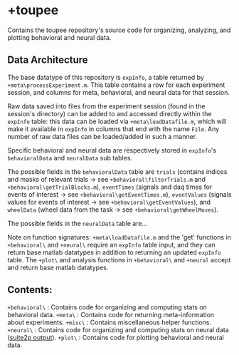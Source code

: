 # +toupee

Contains the toupee repository's source code for organizing, analyzing, and plotting behavioral and neural data.

## Data Architecture

The base datatype of this repository is `expInfo`, a table returned by `+meta\processExperiment.m`. This table contains a row for each experiment session, and columns for meta, behavioral, and neural data for that session. 

Raw data saved into files from the experiment session (found in the session's directory) can be added to and accessed directly within the `expInfo` table: this data can be loaded via `+meta\loadDatafile.m`, which will make it available in `expInfo` in columns that end with the name `File`. Any number of raw data files can be loaded/added in such a manner.

Specific behavioral and neural data are respectively stored in `expInfo`'s `behavioralData` and `neuralData` sub tables. 

The possible fields in the `behavioralData` table are `trials` (contains indices and masks of relevant trials -> see `+behavioral\filterTrials.m` and `+behavioral\getTrialBlocks.m`), `eventTimes` (signals and daq times for events of interest -> see `+behavioral\getEventTimes.m`), `eventValues` (signals values for events of interest -> see `+behavioral\getEventValues`), and `wheelData` (wheel data from the task -> see `+behavioral\getWheelMoves`). 

The possible fields in the `neuralData` table are... 

Note on function signatures: `+meta\loadDatafile.m` and the 'get' functions in `+behavioral\` and `+neural\` require an `expInfo` table input, and they can return base matlab datatypes in addition to returning an updated `expInfo` table. The `+plot\` and analysis functions  in `+behavioral\` and `+neural` accept and return base matlab datatypes.

## Contents:

`+behavioral\` : Contains code for organizing and computing stats on behavioral data.
`+meta\` : Contains code for returning meta-information about experiments.
`+misc\` : Contains miscellaneous helper functions.
`+neural\` : Contains code for organizing and computing stats on neural data ([suite2p output](https://github.com/MouseLand/suite2p)).
`+plot\` : Contains code for plotting behavioral and neural data.